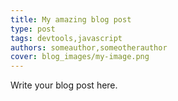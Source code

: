 ```yaml
---
title: My amazing blog post
type: post
tags: devtools,javascript
authors: someauthor,someotherauthor
cover: blog_images/my-image.png
---
```


Write your blog post here.
